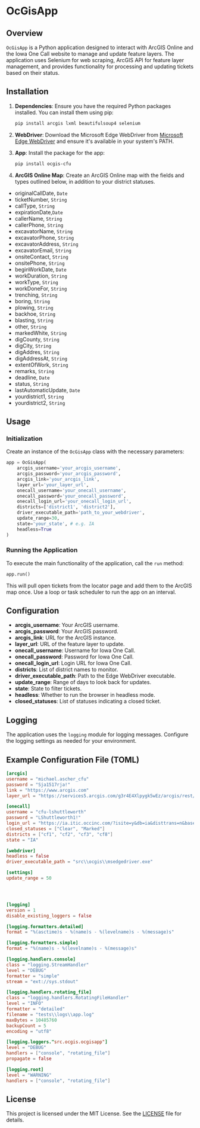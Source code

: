 # OcGisApp

## Overview

`OcGisApp` is a Python application designed to interact with ArcGIS Online and the Iowa One Call website to manage and update feature layers. The application uses Selenium for web scraping, ArcGIS API for feature layer management, and provides functionality for processing and updating tickets based on their status.

## Installation

1. **Dependencies**: Ensure you have the required Python packages installed. You can install them using pip:

    ```bash
    pip install arcgis lxml beautifulsoup4 selenium
    ```

2. **WebDriver**: Download the Microsoft Edge WebDriver from [Microsoft Edge WebDriver](https://developer.microsoft.com/en-us/microsoft-edge/tools/webdriver/) and ensure it's available in your system's PATH.

3. **App**: Install the package for the app:

    ```bash
    pip install ocgis-cfu
    ```

4. **ArcGIS Online Map**: Create an ArcGIS Online map with the fields and types outlined below, in addition to your district statuses.
- originalCallDate, ```Date```
- ticketNumber, ```String```
- callType, ```String```
- expirationDate,```Date```
- callerName, ```String```
- callerPhone, ```String```
- excavatorName, ```String```
- excavatorPhone, ```String```
- excavatorAddress, ```String```
- excavatorEmail, ```String```
- onsiteContact, ```String```
- onsitePhone, ```String```
- beginWorkDate, ```Date```
- workDuration, ```String```
- workType, ```String```
- workDoneFor, ```String```
- trenching, ```String```
- boring, ```String```
- plowing, ```String```
- backhoe, ```String```
- blasting, ```String```
- other, ```String```
- markedWhite, ```String```
- digCounty, ```String```
- digCity, ```String```
- digAddres, ```String```
- digAddressAt, ```String```
- extentOfWork, ```String```
- remarks, ```String```
- deadline, ```Date```
- status, ```String```
- lastAutomaticUpdate, ```Date```
- yourdistrict1, ```String```
- yourdistrict2, ```String```

## Usage

### Initialization

Create an instance of the `OcGisApp` class with the necessary parameters:

```python
app = OcGisApp(
    arcgis_username='your_arcgis_username',
    arcgis_password='your_arcgis_password',
    arcgis_link='your_arcgis_link',
    layer_url='your_layer_url',
    onecall_username='your_onecall_username',
    onecall_password='your_onecall_password',
    onecall_login_url='your_onecall_login_url',
    districts=['district1', 'district2'],
    driver_executable_path='path_to_your_webdriver',
    update_range=30,
    state='your_state', # e.g. IA
    headless=True
)
```

### Running the Application

To execute the main functionality of the application, call the `run` method:

```python
app.run()
```

This will pull open tickets from the locator page and add them to the ArcGIS map once. Use a loop or task scheduler to run the app on an interval.

## Configuration

- **arcgis_username**: Your ArcGIS username.
- **arcgis_password**: Your ArcGIS password.
- **arcgis_link**: URL for the ArcGIS instance.
- **layer_url**: URL of the feature layer to update.
- **onecall_username**: Username for Iowa One Call.
- **onecall_password**: Password for Iowa One Call.
- **onecall_login_url**: Login URL for Iowa One Call.
- **districts**: List of district names to monitor.
- **driver_executable_path**: Path to the Edge WebDriver executable.
- **update_range**: Range of days to look back for updates.
- **state**: State to filter tickets.
- **headless**: Whether to run the browser in headless mode.
- **closed_statuses**: List of statuses indicating a closed ticket.

## Logging

The application uses the `logging` module for logging messages. Configure the logging settings as needed for your environment.

## Example Configuration File (TOML)

```toml
[arcgis]
username = "michael.ascher_cfu"
password = "Sja1517rja!"
link = "https://www.arcgis.com"
layer_url = "https://services5.arcgis.com/g3r4E4Xlpygk5wEz/arcgis/rest/services/Locate_Tickets/FeatureServer/0"

[onecall]
username = "cfu-lshuttleworth"
password = "LShuttleworth1!"
login_url = "https://ia.itic.occinc.com/?isite=y&db=ia&disttrans=n&basetrans=n&trans_id=0&district_code=0&record_id=0&trans_state="
closed_statuses = ["Clear", "Marked"]
districts = ["cf1", "cf2", "cf3", "cf8"]
state = "IA"

[webdriver]
headless = false
driver_executable_path = "src\\ocgis\\msedgedriver.exe"

[settings]
update_range = 50




[logging]
version = 1
disable_existing_loggers = false

[logging.formatters.detailed]
format = "%(asctime)s - %(name)s - %(levelname)s - %(message)s"

[logging.formatters.simple]
format = "%(name)s - %(levelname)s - %(message)s"

[logging.handlers.console]
class = "logging.StreamHandler"
level = "DEBUG"
formatter = "simple"
stream = "ext://sys.stdout"

[logging.handlers.rotating_file]
class = "logging.handlers.RotatingFileHandler"
level = "INFO"
formatter = "detailed"
filename = "tests\\logs\\app.log"
maxBytes = 10485760
backupCount = 5
encoding = "utf8"

[logging.loggers."src.ocgis.ocgisapp"]
level = "DEBUG"
handlers = ["console", "rotating_file"]
propagate = false

[logging.root]
level = "WARNING"
handlers = ["console", "rotating_file"]
```

## License

This project is licensed under the MIT License. See the [LICENSE](LICENSE) file for details.
